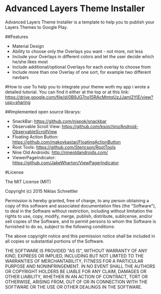 # Advanced Layers Theme Installer

Advanced Layers Theme Installer is a template to help you to publish your Layers Themes to Google Play.

##Features
 * Material Design
 * Ability to choose only the Overlays you want - not more, not less
 * Include your Overlays in different colors and let the user decide which he/she likes most
 * Include additional/optional Overlays for each overlay to choose from
 * Include more than one Overlay of one sort, for example two different navbars

#How to use
To help you to integrate your theme woth my app i wrote a detailed tutorial. You can find it either at the top or at this link: https://drive.google.com/file/d/0B9JG7no15RAcMmtqUzJJaml2YlE/view?usp=sharing

##Implemented open source librarys:
  * SnackBar: https://github.com/nispok/snackbar
  * Observable Scroll View: https://github.com/ksoichiro/Android-ObservableScrollView
  * Floating Action Button: https://github.com/makovkastar/FloatingActionButton
  * Root Tools: https://github.com/Stericson/RootTools
  * Nine Old Androids: http://nineoldandroids.com/
  * ViewerPageIndicator: https://github.com/JakeWharton/ViewPagerIndicator
  

#License

The MIT License (MIT)

Copyright (c) 2015 Niklas Schnettler

Permission is hereby granted, free of charge, to any person obtaining a copy
of this software and associated documentation files (the "Software"), to deal
in the Software without restriction, including without limitation the rights
to use, copy, modify, merge, publish, distribute, sublicense, and/or sell
copies of the Software, and to permit persons to whom the Software is
furnished to do so, subject to the following conditions:

The above copyright notice and this permission notice shall be included in all
copies or substantial portions of the Software.

THE SOFTWARE IS PROVIDED "AS IS", WITHOUT WARRANTY OF ANY KIND, EXPRESS OR
IMPLIED, INCLUDING BUT NOT LIMITED TO THE WARRANTIES OF MERCHANTABILITY,
FITNESS FOR A PARTICULAR PURPOSE AND NONINFRINGEMENT. IN NO EVENT SHALL THE
AUTHORS OR COPYRIGHT HOLDERS BE LIABLE FOR ANY CLAIM, DAMAGES OR OTHER
LIABILITY, WHETHER IN AN ACTION OF CONTRACT, TORT OR OTHERWISE, ARISING FROM,
OUT OF OR IN CONNECTION WITH THE SOFTWARE OR THE USE OR OTHER DEALINGS IN THE
SOFTWARE.
 
